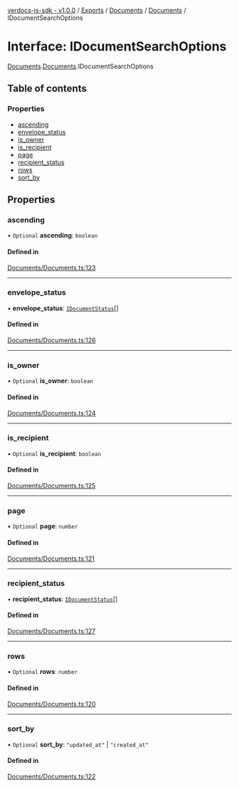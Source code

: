 [verdocs-js-sdk - v1.0.0](../README.md) / [Exports](../modules.md) / [Documents](../modules/Documents.md) / [Documents](../modules/Documents.Documents-1.md) / IDocumentSearchOptions

# Interface: IDocumentSearchOptions

[Documents](../modules/Documents.md).[Documents](../modules/Documents.Documents-1.md).IDocumentSearchOptions

## Table of contents

### Properties

- [ascending](Documents.Documents-1.IDocumentSearchOptions.md#ascending)
- [envelope_status](Documents.Documents-1.IDocumentSearchOptions.md#envelope_status)
- [is_owner](Documents.Documents-1.IDocumentSearchOptions.md#is_owner)
- [is_recipient](Documents.Documents-1.IDocumentSearchOptions.md#is_recipient)
- [page](Documents.Documents-1.IDocumentSearchOptions.md#page)
- [recipient_status](Documents.Documents-1.IDocumentSearchOptions.md#recipient_status)
- [rows](Documents.Documents-1.IDocumentSearchOptions.md#rows)
- [sort_by](Documents.Documents-1.IDocumentSearchOptions.md#sort_by)

## Properties

### ascending

• `Optional` **ascending**: `boolean`

#### Defined in

[Documents/Documents.ts:123](https://github.com/Verdocs/js-sdk/blob/cfc4bfe/src/Documents/Documents.ts#L123)

___

### envelope\_status

• **envelope\_status**: [`IDocumentStatus`](../modules/Documents.Documents-1.md#idocumentstatus)[]

#### Defined in

[Documents/Documents.ts:126](https://github.com/Verdocs/js-sdk/blob/cfc4bfe/src/Documents/Documents.ts#L126)

___

### is\_owner

• `Optional` **is\_owner**: `boolean`

#### Defined in

[Documents/Documents.ts:124](https://github.com/Verdocs/js-sdk/blob/cfc4bfe/src/Documents/Documents.ts#L124)

___

### is\_recipient

• `Optional` **is\_recipient**: `boolean`

#### Defined in

[Documents/Documents.ts:125](https://github.com/Verdocs/js-sdk/blob/cfc4bfe/src/Documents/Documents.ts#L125)

___

### page

• `Optional` **page**: `number`

#### Defined in

[Documents/Documents.ts:121](https://github.com/Verdocs/js-sdk/blob/cfc4bfe/src/Documents/Documents.ts#L121)

___

### recipient\_status

• **recipient\_status**: [`IDocumentStatus`](../modules/Documents.Documents-1.md#idocumentstatus)[]

#### Defined in

[Documents/Documents.ts:127](https://github.com/Verdocs/js-sdk/blob/cfc4bfe/src/Documents/Documents.ts#L127)

___

### rows

• `Optional` **rows**: `number`

#### Defined in

[Documents/Documents.ts:120](https://github.com/Verdocs/js-sdk/blob/cfc4bfe/src/Documents/Documents.ts#L120)

___

### sort\_by

• `Optional` **sort\_by**: ``"updated_at"`` \| ``"created_at"``

#### Defined in

[Documents/Documents.ts:122](https://github.com/Verdocs/js-sdk/blob/cfc4bfe/src/Documents/Documents.ts#L122)
